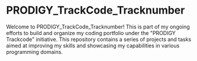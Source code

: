 # PRODIGY_TrackCode_Tracknumber
Welcome to PRODIGY_TrackCode_Tracknumber! This is part of my ongoing efforts to build and organize my coding portfolio under the "PRODIGY Trackcode" initiative. This repository contains a series of projects and tasks aimed at improving my skills and showcasing my capabilities in various programming domains.
